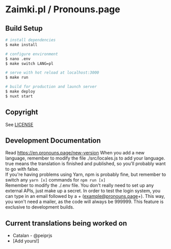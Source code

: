 # Zaimki.pl / Pronouns.page

## Build Setup

```bash
# install dependencies
$ make install

# configure environment
$ nano .env
$ make switch LANG=pl

# serve with hot reload at localhost:3000
$ make run

# build for production and launch server
$ make deploy
$ nuxt start
```

## Copyright

See [LICENSE](./LICENSE.md)

## Development Documentation
Read https://en.pronouns.page/new-version
When you add a new language, remember to modify the file ./src/locales.js to add your language. true means the translation is finished and published, so you'll probably want to go with false.\
If you're having problems using Yarn, npm is probably fine, but remember to switch any `yarn [x]` commands for `npm run [x]`\
Remember to modify the ./.env file. You don't really need to set up any external APIs, just make up a secret. In order to test the login system, you can type in an email followed by a + (example@pronouns.page+). This way, you won't need a mailer, as the code will always be 999999. This feature is exclusive to development builds.

## Current translations being worked on
- Catalan - @peiprjs 
- [Add yours!]
